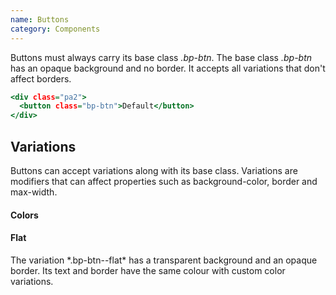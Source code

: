 ```yaml
---
name: Buttons
category: Components
---
```


Buttons must always carry its base class *.bp-btn*. The base class *.bp-btn* has an opaque background and no border. It accepts all variations that don't affect borders.

```types.html
<div class="pa2">
  <button class="bp-btn">Default</button>
</div>
```

<h2>Variations</h2>

Buttons can accept variations along with its base class. Variations are modifiers that can affect properties such as background-color, border and max-width.

<h4>Colors</h4>

<h4>Flat</h4>
The variation *.bp-btn--flat* has a transparent background and an opaque border. Its text and border have the same colour with custom color variations.

